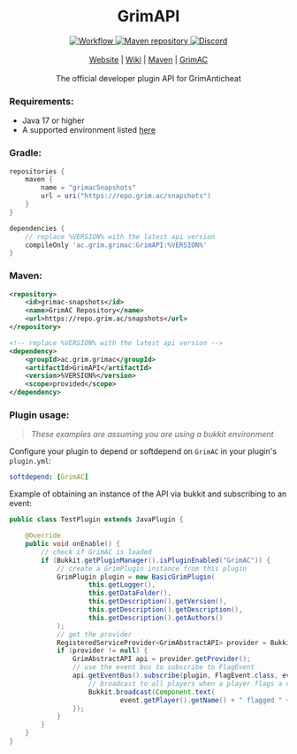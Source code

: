 <div align="center">
 <h1>GrimAPI</h1>
    
 <div>
  <a href="https://github.com/GrimAnticheat/GrimAPI/actions/workflows/gradle-publish.yml">
   <img alt="Workflow" src="https://github.com/GrimAnticheat/GrimAPI/actions/workflows/gradle-publish.yml/badge.svg" />
  </a>
  <a href="https://repo.grim.ac">
   <img alt="Maven repository" src="https://repo.grim.ac/api/badge/latest/snapshots/ac/grim/grimac/GrimAPI?name=Version&style=flat">
  </a>
  <a href="https://discord.grim.ac">
   <img alt="Discord" src="https://img.shields.io/discord/811396969670901800?style=flat&label=Discord&logo=discord">
  </a>
 </div>
 
 <br>
 <div>
  <a href="https://grim.ac">Website</a>
  |
  <a href="https://github.com/GrimAnticheat/Grim/wiki">Wiki</a>
  |
  <a href="https://repo.grim.ac/">Maven</a>
  |
  <a href="https://github.com/GrimAnticheat/Grim">GrimAC</a>
 </div>

 <br>
 <div>
The official developer plugin API for GrimAnticheat
 </div>

</div>

### **Requirements**:
- Java 17 or higher
- A supported environment listed [here](https://github.com/GrimAnticheat/Grim/wiki/Supported-environments)

### **Gradle**:
```gradle
repositories {
    maven {
        name = "grimacSnapshots"
        url = uri("https://repo.grim.ac/snapshots")
    }
}

dependencies {
    // replace %VERSION% with the latest api version
    compileOnly 'ac.grim.grimac:GrimAPI:%VERSION%'
}
```

### **Maven**:
```xml
<repository>
    <id>grimac-snapshots</id>
    <name>GrimAC Repository</name>
    <url>https://repo.grim.ac/snapshots</url>
</repository>

<!-- replace %VERSION% with the latest api version -->
<dependency>
    <groupId>ac.grim.grimac</groupId>
    <artifactId>GrimAPI</artifactId>
    <version>%VERSION%</version>
    <scope>provided</scope>
</dependency>
```

### **Plugin usage**:

> *These examples are assuming you are using a bukkit environment*

Configure your plugin to depend or softdepend on `GrimAC` in your plugin's `plugin.yml`:
```yml
softdepend: [GrimAC]
```

Example of obtaining an instance of the API via bukkit and subscribing to an event:
```java
public class TestPlugin extends JavaPlugin {

    @Override
    public void onEnable() {
        // check if GrimAC is loaded
        if (Bukkit.getPluginManager().isPluginEnabled("GrimAC")) {
            // create a GrimPlugin instance from this plugin
            GrimPlugin plugin = new BasicGrimPlugin(
                    this.getLogger(),
                    this.getDataFolder(),
                    this.getDescription().getVersion(),
                    this.getDescription().getDescription(),
                    this.getDescription().getAuthors()
            );
            // get the provider
            RegisteredServiceProvider<GrimAbstractAPI> provider = Bukkit.getServicesManager().getRegistration(GrimAbstractAPI.class);
            if (provider != null) {
                GrimAbstractAPI api = provider.getProvider();
                // use the event bus to subscribe to FlagEvent
                api.getEventBus().subscribe(plugin, FlagEvent.class, event -> {
                    // broadcast to all players when a player flags a check
                    Bukkit.broadcast(Component.text(
                            event.getPlayer().getName() + " flagged " + event.getCheck().getCheckName()));
                });
            }
        }
    }
}
```
